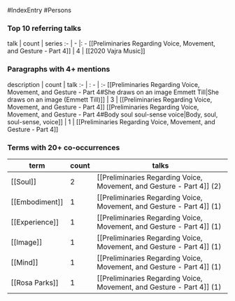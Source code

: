 #IndexEntry #Persons

### Top 10 referring talks
talk | count | series
:- | - |: -
[[Preliminaries Regarding Voice, Movement, and Gesture - Part 4]] | 4 | [[2020 Vajra Music]]

### Paragraphs with 4+ mentions
description | count | talk
:- | : - | :-
[[Preliminaries Regarding Voice, Movement, and Gesture - Part 4#She draws on an image Emmett Till\|She draws on an image (Emmett Till)]] | 3 | [[Preliminaries Regarding Voice, Movement, and Gesture - Part 4]]
[[Preliminaries Regarding Voice, Movement, and Gesture - Part 4#Body soul soul-sense voice\|Body, soul, soul-sense, voice]] | 1 | [[Preliminaries Regarding Voice, Movement, and Gesture - Part 4]]

### Terms with 20+ co-occurrences
term | count | talks
-|-|-
[[Soul]] | 2 | <span class="counts">[[Preliminaries Regarding Voice, Movement, and Gesture - Part 4]] (2)</span> 
[[Embodiment]] | 1 | <span class="counts">[[Preliminaries Regarding Voice, Movement, and Gesture - Part 4]] (1)</span> 
[[Experience]] | 1 | <span class="counts">[[Preliminaries Regarding Voice, Movement, and Gesture - Part 4]] (1)</span> 
[[Image]] | 1 | <span class="counts">[[Preliminaries Regarding Voice, Movement, and Gesture - Part 4]] (1)</span> 
[[Mind]] | 1 | <span class="counts">[[Preliminaries Regarding Voice, Movement, and Gesture - Part 4]] (1)</span> 
[[Rosa Parks]] | 1 | <span class="counts">[[Preliminaries Regarding Voice, Movement, and Gesture - Part 4]] (1)</span> 

